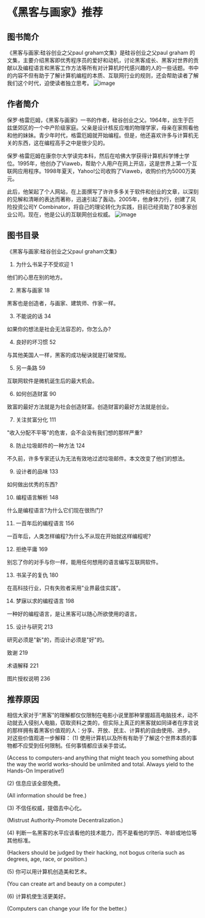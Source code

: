 # 《黑客与画家》推荐
## 图书简介
《黑客与画家:硅谷创业之父paul graham文集》是硅谷创业之父paul graham 的文集，主要介绍黑客即优秀程序员的爱好和动机，讨论黑客成长、黑客对世界的贡献以及编程语言和黑客工作方法等所有对计算机时代感兴趣的人的一些话题。书中的内容不但有助于了解计算机编程的本质、互联网行业的规则，还会帮助读者了解我们这个时代，迫使读者独立思考。
![image](https://img3.doubanio.com/view/subject/l/public/s4669554.jpg)
## 作者简介
保罗·格雷厄姆，《黑客与画家》一书的作者，硅谷创业之父。1964年，出生于匹兹堡郊区的一个中产阶级家庭。父亲是设计核反应堆的物理学家，母亲在家照看他和他的妹妹。青少年时代，格雷厄姆就开始编程。但是，他还喜欢许多与计算机无关的东西，这在编程高手之中是很少见的。

保罗·格雷厄姆在康奈尔大学读完本科，然后在哈佛大学获得计算机科学博士学位。1995年，他创办了Viaweb，帮助个人用户在网上开店，这是世界上第一个互联网应用程序。1998年夏天，Yahoo!公司收购了Viaweb，收购价约为5000万美元。

此后，他架起了个人网站，在上面撰写了许许多多关于软件和创业的文章，以深刻的见解和清晰的表达而著称，迅速引起了轰动。2005年，他身体力行，创建了风险投资公司Y Combinator，将自己的理论转化为实践，目前已经资助了80多家创业公司。现在，他是公认的互联网创业权威。
![image](https://p1.ssl.qhmsg.com/dr/270_500_/t012fa6cfed6c56cf02.jpg?size=235x321)
## 图书目录
《黑客与画家:硅谷创业之父paul graham文集》

1. 为什么书呆子不受欢迎 1

他们的心思在别的地方。

2. 黑客与画家 18

黑客也是创造者，与画家、建筑师、作家一样。

3. 不能说的话 34

如果你的想法是社会无法容忍的，你怎么办?

4. 良好的坏习惯 52

与其他美国人一样，黑客的成功秘诀就是打破常规。

5. 另一条路 59

互联网软件是微机诞生后的最大机会。

6. 如何创造财富 90

致富的最好方法就是为社会创造财富。创造财富的最好方法就是创业。

7. 关注贫富分化 111

"收入分配不平等"的危害，会不会没有我们想的那样严重?

8. 防止垃圾邮件的一种方法 124

不久前，许多专家还认为无法有效地过滤垃圾邮件。本文改变了他们的想法。

9. 设计者的品味 133

如何做出优秀的东西?

10. 编程语言解析 148

什么是编程语言?为什么它们现在很热门?

11. 一百年后的编程语言 156

一百年后，人类怎样编程?为什么不从现在开始就这样编程呢?

12. 拒绝平庸 169

别忘了你的对手与你一样，能用任何想用的语言编写互联网软件。

13. 书呆子的复仇 180

在高科技行业，只有失败者采用"业界最佳实践"。

14. 梦寐以求的编程语言 198

一种好的编程语言，是让黑客可以随心所欲使用的语言。

15. 设计与研究 213

研究必须是"新"的，而设计必须是"好"的。

致谢 219

术语解释 221

图片授权说明 236
## 推荐原因
相信大家对于“黑客”的理解都仅仅限制在电影小说里那种掌握超高电脑技术，动不动就去入侵别人电脑，窃取资料之类的，但实际上真正的黑客就如同译者在序言说的那样拥有着黑客价值观的人：分享、开放、民主、计算机的自由使用、进步。
对这些价值观进一步解释：
(1) 使用计算机以及所有有助于了解这个世界本质的事物都不应受到任何限制。任何事情都应该亲手尝试。

(Access to computers-and anything that might teach you something about the way the world works-should be unlimited and total. Always yield to the Hands-On Imperative!)

(2) 信息应该全部免费。

(All information should be free.)

(3) 不信任权威，提倡去中心化。

(Mistrust Authority-Promote Decentralization.)

(4) 判断一名黑客的水平应该看他的技术能力，而不是看他的学历、年龄或地位等其他标准。

(Hackers should be judged by their hacking, not bogus criteria such as degrees, age, race, or position.)

(5) 你可以用计算机创造美和艺术。

(You can create art and beauty on a computer.)

(6) 计算机使生活更美好。

(Computers can change your life for the better.)